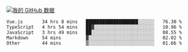 [![我的 GitHub 数据](https://github-readme-stats.vercel.app/api?username=unbrain&?theme=dark)]()

<!--START_SECTION:waka-->
```text
Vue.js       34 hrs 8 mins   ███████████████████░░░░░░   76.30 % 
TypeScript   4 hrs 54 mins   ██▓░░░░░░░░░░░░░░░░░░░░░░   10.96 % 
JavaScript   3 hrs 49 mins   ██░░░░░░░░░░░░░░░░░░░░░░░   08.55 % 
Markdown     54 mins         ▓░░░░░░░░░░░░░░░░░░░░░░░░   02.02 % 
Other        44 mins         ▒░░░░░░░░░░░░░░░░░░░░░░░░   01.66 % 
```
<!--END_SECTION:waka-->
